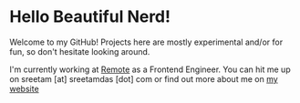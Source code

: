 # Hello Beautiful Nerd!

Welcome to my GitHub! Projects here are mostly experimental and/or for fun, so don't hesitate looking around.

I'm currently working at [Remote](https://remote.com) as a Frontend Engineer. You can hit me up on sreetam [at] sreetamdas [dot] com or find out more about me on [my website](https://sreetamdas.com)

<!--
**sreetamdas/sreetamdas** is a ✨ _special_ ✨ repository because its `README.md` (this file) appears on your GitHub profile.

Here are some ideas to get you started:

- 🔭 I’m currently working on ...
- 🌱 I’m currently learning ...
- 👯 I’m looking to collaborate on ...
- 🤔 I’m looking for help with ...
- 💬 Ask me about ...
- 📫 How to reach me: ...
- 😄 Pronouns: ...
- ⚡ Fun fact: ...
-->
